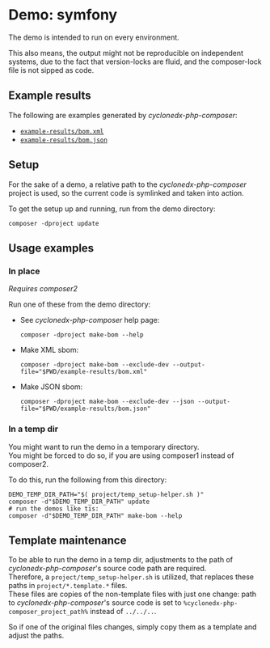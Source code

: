 # Demo: symfony

The demo is intended to run  on every environment.

This also means, the output might not be reproducible on independent systems,
due to the fact that version-locks are fluid, and the composer-lock file is not sipped as code.

## Example results

The following are examples generated by _cyclonedx-php-composer_:

* [`example-results/bom.xml`](example-results/bom.xml)
* [`example-results/bom.json`](example-results/bom.json)

## Setup

For the sake of a demo, a relative path to the _cyclonedx-php-composer_ project is used,
so the current code is symlinked and taken into action.

To get the setup up and running, run from the demo directory:

```shell
composer -dproject update
```

## Usage examples

### In place

_Requires composer2_

Run one of these from the demo directory:

* See _cyclonedx-php-composer_ help page:
  ```shell
  composer -dproject make-bom --help 
  ```
* Make XML sbom:
  ```shell
  composer -dproject make-bom --exclude-dev --output-file="$PWD/example-results/bom.xml"
  ```
* Make JSON sbom:
  ```shell
  composer -dproject make-bom --exclude-dev --json --output-file="$PWD/example-results/bom.json"
  ```

### In a temp dir

You might want to run the demo in a temporary directory.  
You might be forced to do so, if you are using composer1 instead of composer2.

To do this, run the following from this directory:

```shell
DEMO_TEMP_DIR_PATH="$( project/temp_setup-helper.sh )"
composer -d"$DEMO_TEMP_DIR_PATH" update
# run the demos like tis:
composer -d"$DEMO_TEMP_DIR_PATH" make-bom --help
```

## Template maintenance

To be able to run the demo in a temp dir, adjustments to the path of _cyclonedx-php-composer_'s
source code path are required.  
Therefore, a `project/temp_setup-helper.sh` is utilized, that replaces these paths in `project/*.template.*` files.  
These files are copies of the non-template files with just one change: path to _cyclonedx-php-composer_'s source code
is set to `%cyclonedx-php-composer_project_path%` instead of `../../..`.

So if one of the original files changes, simply copy them as a template and adjust the paths.

